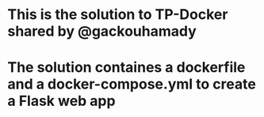 # This is the solution to TP-Docker shared by @gackouhamady
# The solution containes a dockerfile and a docker-compose.yml to create a Flask web app